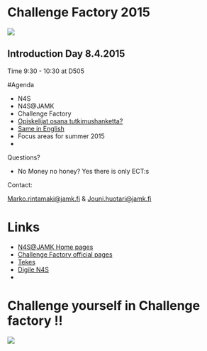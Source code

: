# Challenge Factory 2015

![](http://n4sjamk.github.io/img/challenge_factory_wheel.png)

## Introduction Day 8.4.2015

Time 9:30 - 10:30 at D505 

#Agenda

  * N4S
  * N4S@JAMK
  * Challenge Factory
  * [Opiskelijat osana tutkimushanketta?](https://www.dropbox.com/s/xqiquyf0k7ayn45/N4SJAMK-intro.pdf?dl=0)
  * [Same in English](https://www.dropbox.com/s/44fa27dcia34w7z/N4SJAMK-intro%20-in-english.pdf?dl=0)
  * Focus areas for summer 2015
  * 
  
Questions? 

  * No Money no honey? Yes there is only ECT:s 

Contact:

Marko.rintamaki@jamk.fi & Jouni.huotari@jamk.fi

# Links

  * [N4S@JAMK Home pages](http://n4sjamk.github.io)
  * [Challenge Factory official pages](http://n4sjamk.github.io/challenge-factory)
  * [Tekes](http://tekes.fi)
  * [Digile N4S](http://n4s.fi)
  * 
  
# Challenge yourself in Challenge factory !!

![](https://openclipart.org/image/400px/svg_to_png/182910/Monkey%20Killer.png)

